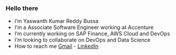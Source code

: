 ### Hello there
+  I’m Yaswanth Kumar Reddy Bussa
+  I’m a Associate Software Engineer working at Accenture
+  I’m currently working on SAP Finance, AWS Cloud and DevOps
+  I’m looking to collaborate on DevOps and Data Science
+  How to reach me [Gmail](byaswanthkumarreddysunny@gmaii.com) - [LinkedIn](https://www.linkedin.com/in/yaswanth-kumar-reddy-bussa-3b1b34219)

<!---
Yaswanth8186/Yaswanth8186 is a ✨ special ✨ repository because its `README.md` (this file) appears on your GitHub profile.
You can click the Preview link to take a look at your changes.
--->

